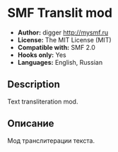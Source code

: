 # SMF Translit mod
* **Author:** digger http://mysmf.ru
* **License:** The MIT License (MIT)
* **Compatible with:** SMF 2.0
* **Hooks only:** Yes
* **Languages:** English, Russian

## Description
Text transliteration mod.

## Описание
Мод транслитерации текста.